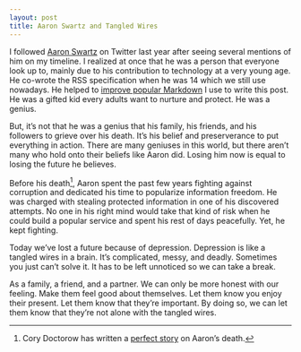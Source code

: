 ```yaml
---
layout: post
title: Aaron Swartz and Tangled Wires
---
```

I followed [Aaron Swartz][7653-001] on Twitter last year after seeing several mentions of him on my timeline. I realized at once that he was a person that everyone look up to, mainly due to his contribution to technology at a very young age. He co-wrote the RSS specification when he was 14 which we still use nowadays. He helped to [improve popular Markdown][7653-002] I use to write this post. He was a gifted kid every adults want to nurture and protect. He was a genius.

[7653-001]: https://twitter.com/aaronsw "Aaron Swartz (aaronsw) on Twitter"
[7653-002]: http://daringfireball.net/projects/markdown/ "Daring Fireball: Markdown"

But, it’s not that he was a genius that his family, his friends, and his followers to grieve over his death. It’s his belief and preserverance to put everything in action. There are many geniuses in this world, but there aren’t many who hold onto their beliefs like Aaron did. Losing him now is equal to losing the future he believes.

Before his death[^1], Aaron spent the past few years fighting against corruption and dedicated his time to popularize information freedom. He was charged with stealing protected information in one of his discovered attempts. No one in his right mind would take that kind of risk when he could build a popular service and spent his rest of days peacefully. Yet, he kept fighting.

Today we’ve lost a future because of depression. Depression is like a tangled wires in a brain. It’s complicated, messy, and deadly. Sometimes you just can’t solve it. It has to be left unnoticed so we can take a break.

As a family, a friend, and a partner. We can only be more honest with our feeling. Make them feel good about themselves. Let them know you enjoy their present. Let them know that they’re important. By doing so, we can let them know that they’re not alone with the tangled wires.

[^1]: Cory Doctorow has written a [perfect story](http://boingboing.net/2013/01/12/rip-aaron-swartz.html "RIP, Aaron Swartz - Boing Boing") on Aaron’s death.